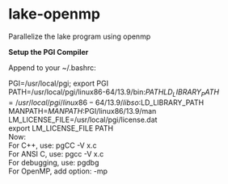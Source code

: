 # lake-openmp
Parallelize the lake program using openmp

**Setup the PGI Compiler**

Append to your ~/.bashrc:

PGI=/usr/local/pgi; export PGI  
PATH=/usr/local/pgi/linux86-64/13.9/bin:$PATH  
LD_LIBRARY_PATH=/usr/local/pgi/linux86-64/13.9/libso:$LD_LIBRARY_PATH  
MANPATH=$MANPATH:$PGI/linux86/13.9/man  
LM_LICENSE_FILE=/usr/local/pgi/license.dat  
export LM_LICENSE_FILE PATH  
Now:  
For C++, use: pgCC -V x.c  
For ANSI C, use: pgcc -V x.c  
For debugging, use: pgdbg  
For OpenMP, add option: -mp  

